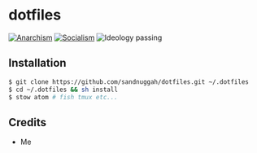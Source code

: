 # dotfiles

[![Anarchism](https://img.shields.io/badge/anarchism-Ⓐ-000000.svg)](https://en.wikipedia.org/wiki/Anarchism)
[![Socialism](https://img.shields.io/badge/socialism-★-ff0000.svg)](https://en.wikipedia.org/wiki/Socialism)
![Ideology passing](https://img.shields.io/badge/ideology-passing-brightgreen.svg)

## Installation

```sh
$ git clone https://github.com/sandnuggah/dotfiles.git ~/.dotfiles
$ cd ~/.dotfiles && sh install
$ stow atom # fish tmux etc...
```

## Credits
+ Me
